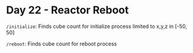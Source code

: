 # Day 22 - Reactor Reboot

`/initialize`: Finds cube count for initialize process limited to x,y,z in [-50, 50]

`/reboot`: Finds cube count for reboot process